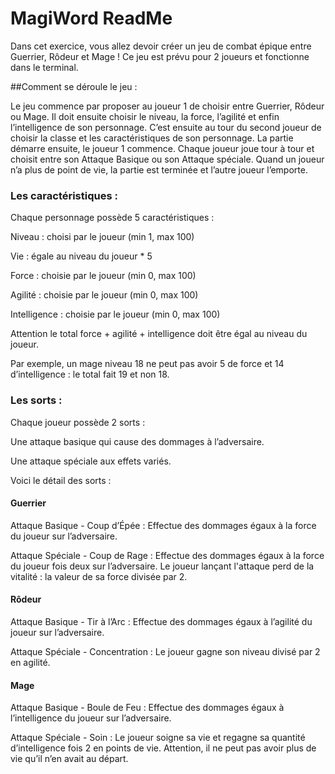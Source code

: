 # MagiWord ReadMe

Dans cet exercice, vous allez devoir créer un jeu de combat épique entre Guerrier, Rôdeur et Mage ! Ce jeu est prévu pour 2 joueurs et fonctionne dans le terminal.

##Comment se déroule le jeu :

Le jeu commence par proposer au joueur 1 de choisir entre Guerrier, Rôdeur ou Mage.
Il doit ensuite choisir le niveau, la force, l’agilité et enfin l’intelligence de son personnage.
C’est ensuite au tour du second joueur de choisir la classe et les caractéristiques de son personnage.
La partie démarre ensuite, le joueur 1 commence.
Chaque joueur joue tour à tour et choisit entre son Attaque Basique ou son Attaque spéciale.
Quand un joueur n’a plus de point de vie, la partie est terminée et l’autre joueur l’emporte.

### Les caractéristiques :

Chaque personnage possède 5 caractéristiques :

Niveau : choisi par le joueur (min 1, max 100)

Vie : égale au niveau du joueur * 5

Force : choisie par le joueur (min 0, max 100)

Agilité : choisie par le joueur (min 0, max 100)

Intelligence : choisie par le joueur (min 0, max 100)

Attention le total force + agilité + intelligence doit être égal au niveau du joueur.

Par exemple, un mage niveau 18 ne peut pas avoir 5 de force et 14 d’intelligence : le total fait 19 et non 18.

### Les sorts :

Chaque joueur possède 2 sorts :

Une attaque basique qui cause des dommages à l’adversaire.

Une attaque spéciale aux effets variés.

Voici le détail des sorts :

#### Guerrier

Attaque Basique - Coup d’Épée : Effectue des dommages égaux à la force du joueur sur l’adversaire.

Attaque Spéciale - Coup de Rage : Effectue des dommages égaux à la force du joueur fois deux sur l’adversaire. Le joueur lançant l'attaque perd de la vitalité : la valeur de sa force divisée par 2.


#### Rôdeur

Attaque Basique - Tir à l’Arc : Effectue des dommages égaux à l’agilité du joueur sur l’adversaire.

Attaque Spéciale - Concentration : Le joueur gagne son niveau divisé par 2 en agilité.


#### Mage

Attaque Basique - Boule de Feu : Effectue des dommages égaux à l’intelligence du joueur sur l’adversaire.

Attaque Spéciale - Soin : Le joueur soigne sa vie et regagne sa quantité d’intelligence fois 2 en points de vie. Attention, il ne peut pas avoir plus de vie qu’il n’en avait au départ.
